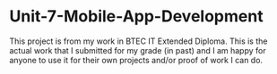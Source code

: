 # Unit-7-Mobile-App-Development
This project is from my work in BTEC IT Extended Diploma. This is the actual work that I submitted for my grade (in past) and I am happy for anyone to use it for their own projects and/or proof of work I can do.
